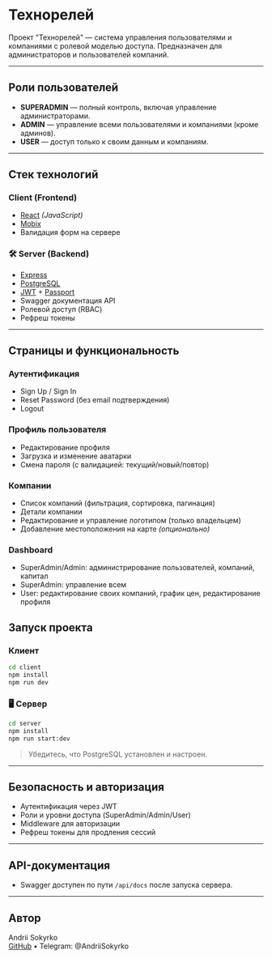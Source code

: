 #   Технорелей

Проект "Технорелей" —  система управления пользователями и компаниями с ролевой моделью доступа. 
Предназначен для администраторов и пользователей компаний.

---

##   Роли пользователей

- **SUPERADMIN** — полный контроль, включая управление администраторами.
- **ADMIN** — управление всеми пользователями и компаниями (кроме админов).
- **USER** — доступ только к своим данным и компаниям.

---

##   Стек технологий

###  Client (Frontend)
- [React](https://reactjs.org/) *(JavaScript)*
- [Mobix](https://mobx.js.org/)
- Валидация форм на сервере

### 🛠 Server (Backend)
- [Express](https://expressjs.com/)
- [PostgreSQL](https://www.postgresql.org/)
- [JWT](https://jwt.io/) + [Passport](http://www.passportjs.org/)
- Swagger документация API
- Ролевой доступ (RBAC)
- Рефреш токены

---

##   Страницы и функциональность

###  Аутентификация
- Sign Up / Sign In
- Reset Password (без email подтверждения)
- Logout

###   Профиль пользователя
- Редактирование профиля
- Загрузка и изменение аватарки
- Смена пароля (с валидацией: текущий/новый/повтор)

###  Компании
- Список компаний (фильтрация, сортировка, пагинация)
- Детали компании
- Редактирование и управление логотипом (только владельцем)
- Добавление местоположения на карте *(опционально)*

###   Dashboard
- SuperAdmin/Admin: администрирование пользователей, компаний, капитал
- SuperAdmin: управление всем
- User: редактирование своих компаний, график цен, редактирование профиля

## Запуск проекта

### Клиент

```bash
cd client
npm install
npm run dev
```

### 🖥 Сервер

```bash
cd server
npm install
npm run start:dev
```

> Убедитесь, что PostgreSQL установлен и настроен.

---

## Безопасность и авторизация

- Аутентификация через JWT
- Роли и уровни доступа (SuperAdmin/Admin/User)
- Middleware для авторизации
- Рефреш токены для продления сессий

---

## API-документация

- Swagger доступен по пути `/api/docs` после запуска сервера.

---

## Автор

Andrii Sokyrko  
[GitHub](https://github.com/AndriiSokyrko/technorely.git) • Telegram: @AndriiSokyrko

 
